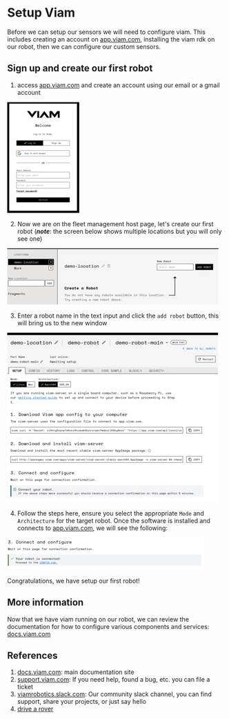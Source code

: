 # Setup Viam

Before we can setup our sensors we will need to configure viam. 
This includes creating an account on [app.viam.com](https://app.viam.com), 
installing the viam rdk on our robot, then we can configure our 
custom sensors.

## Sign up and create our first robot

1. access [app.viam.com](https://app.viam.com) and create an account using our email or a gmail account 

![login.png](images%2Flogin.png) 

2. Now we are on the fleet management host page, let's create our first robot (***note***: the screen below shows multiple locations but you will only see one)

![first_location.png](images%2Ffirst_location.png)

3. Enter a robot name in the text input and click the `add robot` button, this will bring us to the new window

![first_robot.png](images%2Ffirst_robot.png)

4. Follow the steps here, ensure you select the appropriate `Mode` and `Architecture` for the target robot. Once the software is installed and connects to [app.viam.com](https://app.viam.com), we will see the following:

![robot_configured.png](images%2Frobot_configured.png)

Congratulations, we have setup our first robot!

## More information

Now that we have viam running on our robot, we can review the documentation for how to
configure various components and services: [docs.viam.com](https://docs.viam.com)

## References
1. [docs.viam.com](https://docs.viam.com): main documentation site
2. [support.viam.com](https://support.viam.com): If you need help, found a bug, etc. you can file a ticket
3. [viamrobotics.slack.com](https://viamrobotics.slack.com/): Our community slack channel, you can find support, share your projects, or just say hello
4. [drive a rover](https://www.viam.com/resources/try-viam)
